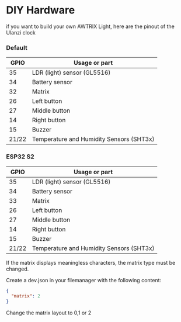 # DIY Hardware

if you want to build your own AWTRIX Light, here are the pinout of the Ulanzi clock  

### Default

| GPIO  | Usage or part                                 |
|-------|-----------------------------------------------|
| 35    | LDR (light) sensor (GL5516)                   |
| 34    | Battery sensor                                |
| 32    | Matrix                                        |
| 26    | Left button                                   |
| 27    | Middle button                                 |
| 14    | Right button                                  |
| 15    | Buzzer                                        |
| 21/22 | Temperature and Humidity Sensors (SHT3x)      |


### ESP32 S2

| GPIO  | Usage or part                                 |
|-------|-----------------------------------------------|
| 35    | LDR (light) sensor (GL5516)                   |
| 34    | Battery sensor                                |
| 33    | Matrix                                        |
| 26    | Left button                                   |
| 27    | Middle button                                 |
| 14    | Right button                                  |
| 15    | Buzzer                                        |
| 21/22 | Temperature and Humidity Sensors (SHT3x)      |

If the matrix displays meaningless characters, the matrix type must be changed.

Create a dev.json in your filemanager with the following content:

```json
{
  "matrix": 2
}
```

Change the matrix layout to 0,1 or 2
